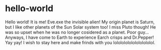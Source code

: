 # hello-world

Hello world! It is me! Eve.exe the invisible alien! My origin planet is Saturn, but I like other planets of the Sun Solar system too! I miss Pluto though! He was so upset when he was no longer cosidered as a planet. Poor guy... Anyways, I have come to Earth to experience Earch crisps and Dr.Pepper! Yay yay! I wish to stay here and make frinds with you lololololololololololol. 
